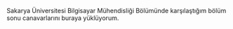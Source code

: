 Sakarya Üniversitesi Bilgisayar Mühendisliği Bölümünde karşılaştığım bölüm sonu canavarlarını buraya yüklüyorum.
